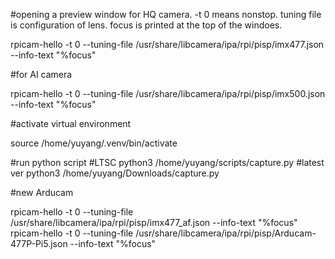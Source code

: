 #opening a preview window for HQ camera. -t 0 means nonstop. tuning file is configuration of lens. focus is printed at the top of the windoes. 

rpicam-hello -t 0 --tuning-file /usr/share/libcamera/ipa/rpi/pisp/imx477.json --info-text "%focus"

#for AI camera

rpicam-hello -t 0 --tuning-file /usr/share/libcamera/ipa/rpi/pisp/imx500.json --info-text "%focus"

#activate virtual environment

source /home/yuyang/.venv/bin/activate

#run python script
#LTSC
python3 /home/yuyang/scripts/capture.py
#latest ver
python3 /home/yuyang/Downloads/capture.py

#new Arducam

rpicam-hello -t 0 --tuning-file /usr/share/libcamera/ipa/rpi/pisp/imx477_af.json --info-text "%focus"
rpicam-hello -t 0 --tuning-file /usr/share/libcamera/ipa/rpi/pisp/Arducam-477P-Pi5.json --info-text "%focus"
